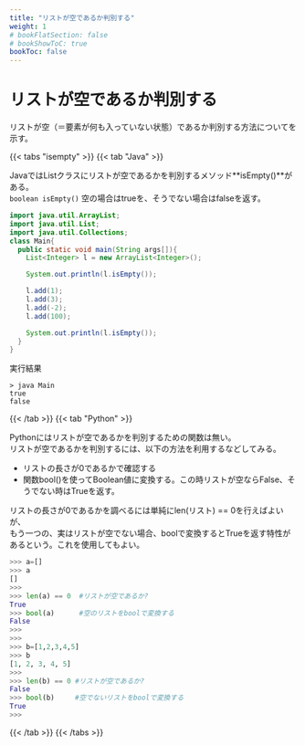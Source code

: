 ```yaml
---
title: "リストが空であるか判別する"
weight: 1
# bookFlatSection: false
# bookShowToC: true
bookToc: false
---
```


# リストが空であるか判別する

リストが空（＝要素が何も入っていない状態）であるか判別する方法についてを示す。

{{< tabs "isempty" >}}
{{< tab "Java" >}}

JavaではListクラスにリストが空であるかを判別するメソッド**isEmpty()**がある。  
`boolean isEmpty()`
空の場合はtrueを、そうでない場合はfalseを返す。  

```java
import java.util.ArrayList;
import java.util.List;
import java.util.Collections;
class Main{
  public static void main(String args[]){
    List<Integer> l = new ArrayList<Integer>();

    System.out.println(l.isEmpty());

    l.add(1);
    l.add(3);
    l.add(-2);
    l.add(100);

    System.out.println(l.isEmpty());
  }
}
```

実行結果
```
> java Main
true
false
```

{{< /tab >}}
{{< tab "Python" >}}

Pythonにはリストが空であるかを判別するための関数は無い。  
リストが空であるかを判別するには、以下の方法を利用するなどしてみる。

- リストの長さが0であるかで確認する
- 関数bool()を使ってBoolean値に変換する。この時リストが空ならFalse、そうでない時はTrueを返す。

リストの長さが0であるかを調べるには単純にlen(リスト) == 0を行えばよいが、  
もう一つの、実はリストが空でない場合、boolで変換するとTrueを返す特性があるという。これを使用してもよい。  

```python
>>> a=[]
>>> a
[]
>>> 
>>> len(a) == 0  #リストが空であるか?
True
>>> bool(a)      #空のリストをboolで変換する
False
>>>
>>> 
>>> b=[1,2,3,4,5]
>>> b
[1, 2, 3, 4, 5]
>>>
>>> len(b) == 0 #リストが空であるか?
False
>>> bool(b)     #空でないリストをboolで変換する
True
>>>
```

{{< /tab >}}
{{< /tabs >}}

